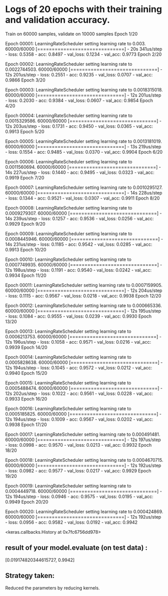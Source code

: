 # Logs of 20 epochs with their training and validation accuracy.



Train on 60000 samples, validate on 10000 samples
Epoch 1/20

Epoch 00001: LearningRateScheduler setting learning rate to 0.003.
60000/60000 [==============================] - 20s 341us/step - loss: 0.5358 - acc: 0.8497 - val_loss: 0.1234 - val_acc: 0.9773
Epoch 2/20

Epoch 00002: LearningRateScheduler setting learning rate to 0.0022744503.
60000/60000 [==============================] - 12s 201us/step - loss: 0.2551 - acc: 0.9235 - val_loss: 0.0707 - val_acc: 0.9866
Epoch 3/20

Epoch 00003: LearningRateScheduler setting learning rate to 0.0018315018.
60000/60000 [==============================] - 12s 201us/step - loss: 0.2030 - acc: 0.9384 - val_loss: 0.0607 - val_acc: 0.9854
Epoch 4/20

Epoch 00004: LearningRateScheduler setting learning rate to 0.0015329586.
60000/60000 [==============================] - 12s 203us/step - loss: 0.1731 - acc: 0.9450 - val_loss: 0.0365 - val_acc: 0.9913
Epoch 5/20

Epoch 00005: LearningRateScheduler setting learning rate to 0.0013181019.
60000/60000 [==============================] - 13s 219us/step - loss: 0.1554 - acc: 0.9485 - val_loss: 0.0370 - val_acc: 0.9904
Epoch 6/20

Epoch 00006: LearningRateScheduler setting learning rate to 0.0011560694.
60000/60000 [==============================] - 14s 227us/step - loss: 0.1440 - acc: 0.9495 - val_loss: 0.0323 - val_acc: 0.9919
Epoch 7/20

Epoch 00007: LearningRateScheduler setting learning rate to 0.0010295127.
60000/60000 [==============================] - 14s 228us/step - loss: 0.1344 - acc: 0.9521 - val_loss: 0.0307 - val_acc: 0.9911
Epoch 8/20

Epoch 00008: LearningRateScheduler setting learning rate to 0.0009279307.
60000/60000 [==============================] - 14s 239us/step - loss: 0.1257 - acc: 0.9536 - val_loss: 0.0256 - val_acc: 0.9929
Epoch 9/20

Epoch 00009: LearningRateScheduler setting learning rate to 0.0008445946.
60000/60000 [==============================] - 14s 231us/step - loss: 0.1185 - acc: 0.9542 - val_loss: 0.0285 - val_acc: 0.9913
Epoch 10/20

Epoch 00010: LearningRateScheduler setting learning rate to 0.0007749935.
60000/60000 [==============================] - 12s 198us/step - loss: 0.1191 - acc: 0.9540 - val_loss: 0.0242 - val_acc: 0.9934
Epoch 11/20

Epoch 00011: LearningRateScheduler setting learning rate to 0.0007159905.
60000/60000 [==============================] - 12s 204us/step - loss: 0.1115 - acc: 0.9567 - val_loss: 0.0218 - val_acc: 0.9938
Epoch 12/20

Epoch 00012: LearningRateScheduler setting learning rate to 0.000665336.
60000/60000 [==============================] - 12s 195us/step - loss: 0.1084 - acc: 0.9555 - val_loss: 0.0239 - val_acc: 0.9930
Epoch 13/20

Epoch 00013: LearningRateScheduler setting learning rate to 0.0006213753.
60000/60000 [==============================] - 12s 196us/step - loss: 0.1058 - acc: 0.9571 - val_loss: 0.0216 - val_acc: 0.9939
Epoch 14/20

Epoch 00014: LearningRateScheduler setting learning rate to 0.0005828638.
60000/60000 [==============================] - 12s 194us/step - loss: 0.1045 - acc: 0.9572 - val_loss: 0.0212 - val_acc: 0.9940
Epoch 15/20

Epoch 00015: LearningRateScheduler setting learning rate to 0.0005488474.
60000/60000 [==============================] - 12s 202us/step - loss: 0.1022 - acc: 0.9561 - val_loss: 0.0228 - val_acc: 0.9933
Epoch 16/20

Epoch 00016: LearningRateScheduler setting learning rate to 0.0005185825.
60000/60000 [==============================] - 12s 194us/step - loss: 0.1009 - acc: 0.9567 - val_loss: 0.0202 - val_acc: 0.9938
Epoch 17/20

Epoch 00017: LearningRateScheduler setting learning rate to 0.000491481.
60000/60000 [==============================] - 12s 197us/step - loss: 0.0998 - acc: 0.9570 - val_loss: 0.0213 - val_acc: 0.9932
Epoch 18/20

Epoch 00018: LearningRateScheduler setting learning rate to 0.0004670715.
60000/60000 [==============================] - 12s 192us/step - loss: 0.0982 - acc: 0.9577 - val_loss: 0.0217 - val_acc: 0.9929
Epoch 19/20

Epoch 00019: LearningRateScheduler setting learning rate to 0.0004449718.
60000/60000 [==============================] - 12s 194us/step - loss: 0.0946 - acc: 0.9575 - val_loss: 0.0195 - val_acc: 0.9949
Epoch 20/20

Epoch 00020: LearningRateScheduler setting learning rate to 0.000424869.
60000/60000 [==============================] - 12s 192us/step - loss: 0.0956 - acc: 0.9582 - val_loss: 0.0192 - val_acc: 0.9942

<keras.callbacks.History at 0x7fc6756dd978>


## result of your model.evaluate (on test data) : 

[0.019174820344615727, 0.9942]


## Strategy taken:

Reduced the parameters by reducing kernels.